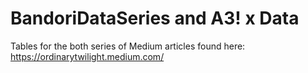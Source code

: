 # BandoriDataSeries and A3! x Data
Tables for the both series of Medium articles found here: https://ordinarytwilight.medium.com/
